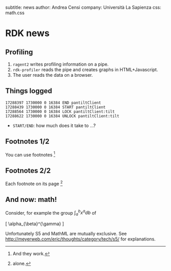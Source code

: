 subtitle: news
author: Andrea Censi
company: Università La Sapienza
css: math.css

RDK news
========

Profiling
---------------------------------------------------------

1. `ragent2` writes profiling information on a pipe.
2. `rdk-profiler` reads the pipe and creates graphs in HTML+Javascript.
3. The user reads the data on a browser. 

Things logged
-----------------------------------------------------------

	17288397 1730000 0 16384 END pantiltClient 
	17288439 1730000 0 16384 START pantiltClient 
	17288564 1730000 0 16384 LOCK pantiltClient:tilt 
	17288622 1730000 0 16384 UNLOCK pantiltClient:tilt

* `START/END`: how much does it take to ...?

Footnotes 1/2
---------------------------------------------------

You can use footnotes [^1]

[^1]: And they work.

Footnotes 2/2
---------------------------------------------------

Each footnote on its page [^2]

[^2]: alone.

And now: math!
---------------------------------------------------

Consider, for example the group $\int_{a}^{b} x^{a} db$ of 

\[         \alpha_{\beta}^{\gamma} \]

Unfortunately S5 and MathML are mutually exclusive. 
See <http://meyerweb.com/eric/thoughts/category/tech/s5/> for explanations.